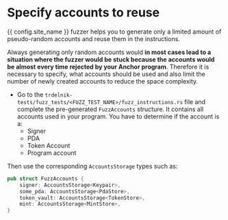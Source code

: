 # Specify accounts to reuse
{{ config.site_name }} fuzzer helps you to generate only a limited amount of pseudo-random accounts and reuse them in the instructions.

Always generating only random accounts would **in most cases lead to a situation where the fuzzer would be stuck because the accounts would be almost every time rejected by your Anchor program**. Therefore it is necessary to specify, what accounts should be used and also limit the number of newly created accounts to reduce the space complexity.

- Go to the `trdelnik-tests/fuzz_tests/<FUZZ_TEST_NAME>/fuzz_instructions.rs` file and complete the pre-generated `FuzzAccounts` structure. It contains all accounts used in your program. You have to determine if the account is a:
    - Signer
    - PDA
    - Token Account
    - Program account

Then use the corresponding `AccountsStorage` types such as:

```rust
pub struct FuzzAccounts {
    signer: AccountsStorage<Keypair>,
    some_pda: AccountsStorage<PdaStore>,
    token_vault: AccountsStorage<TokenStore>,
    mint: AccountsStorage<MintStore>,
}
```
